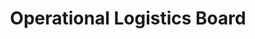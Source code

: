 ---
layout: article
title: Operational Logistics Board
description: 
  - This dashboard provides employees with a quick overview of the current status of individual orders in the goods issue zone.
lang: en
weight: 2500
isDraft: false
ref: Operational-Logistics-Board
category:
  - Recommended
  - Logistics
  - Warehouse
image: Operational-Logistics-Board-en.png
image_thumbnail: Operational-Logistics-Board-en_thumbnail.png
download: Operational-Logistics-Board-en.pbmx
overview_description:
overview_benefits:
overview_data_sources:
---